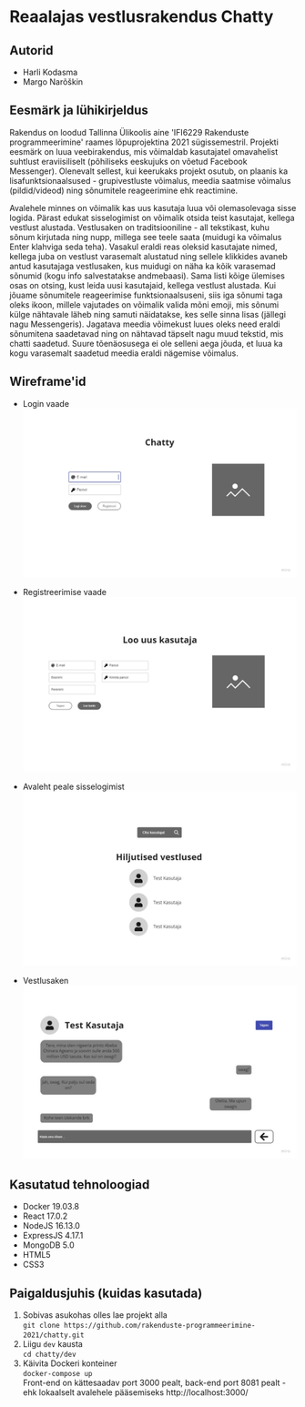 # Reaalajas vestlusrakendus Chatty

## Autorid

* Harli Kodasma
* Margo Narõškin

## Eesmärk ja lühikirjeldus

Rakendus on loodud Tallinna Ülikoolis aine 'IFI6229 Rakenduste programmeerimine' raames lõpuprojektina 2021 sügissemestril.
Projekti eesmärk on luua veebirakendus, mis võimaldab kasutajatel omavahelist suhtlust eraviisiliselt (põhiliseks eeskujuks on võetud Facebook Messenger). Olenevalt sellest, kui keerukaks projekt osutub, on plaanis ka lisafunktsionaalsused - grupivestluste võimalus, meedia saatmise võimalus (pildid/videod) ning sõnumitele reageerimine ehk reactimine.

Avalehele minnes on võimalik kas uus kasutaja luua või olemasolevaga sisse logida. Pärast edukat sisselogimist on võimalik otsida teist kasutajat, kellega vestlust alustada. Vestlusaken on traditsiooniline - all tekstikast, kuhu sõnum kirjutada ning nupp, millega see teele saata (muidugi ka võimalus Enter klahviga seda teha). Vasakul eraldi reas oleksid kasutajate nimed, kellega juba on vestlust varasemalt alustatud ning sellele klikkides avaneb antud kasutajaga vestlusaken, kus muidugi on näha ka kõik varasemad sõnumid (kogu info salvestatakse andmebaasi). Sama listi kõige ülemises osas on otsing, kust leida uusi kasutajaid, kellega vestlust alustada. Kui jõuame sõnumitele reageerimise funktsionaalsuseni, siis iga sõnumi taga oleks ikoon, millele vajutades on võimalik valida mõni emoji, mis sõnumi külge nähtavale läheb ning samuti näidatakse, kes selle sinna lisas (jällegi nagu Messengeris). Jagatava meedia võimekust luues oleks need eraldi sõnumitena saadetavad ning on nähtavad täpselt nagu muud tekstid, mis chatti saadetud. Suure tõenäosusega ei ole selleni aega jõuda, et luua ka kogu varasemalt saadetud meedia eraldi nägemise võimalus.

## Wireframe'id

* Login vaade
![Login vaade](wireframes/login.jpg)

* Registreerimise vaade
![Registreerimine](wireframes/register.jpg)

* Avaleht peale sisselogimist
![Avaleht](wireframes/main.jpg)

* Vestlusaken
![Vestlus](wireframes/chat.jpg)

## Kasutatud tehnoloogiad

* Docker 19.03.8
* React 17.0.2
* NodeJS 16.13.0
* ExpressJS 4.17.1
* MongoDB 5.0
* HTML5
* CSS3

## Paigaldusjuhis (kuidas kasutada)

1. Sobivas asukohas olles lae projekt alla  
```git clone https://github.com/rakenduste-programmeerimine-2021/chatty.git```
2. Liigu ```dev``` kausta  
```cd chatty/dev```
3. Käivita Dockeri konteiner  
```docker-compose up```  
Front-end on kättesaadav port 3000 pealt, back-end port 8081 pealt - ehk lokaalselt avalehele pääsemiseks http://localhost:3000/